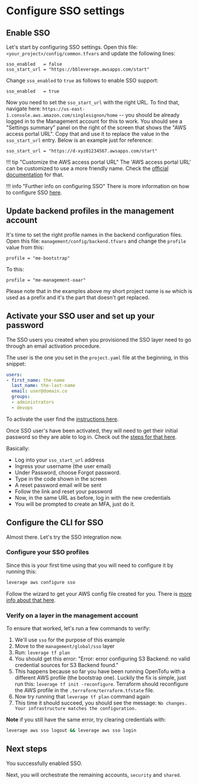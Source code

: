 # Configure SSO settings

## Enable SSO
Let's start by configuring SSO settings. Open this file: `<your_project>/config/common.tfvars` and update the following lines:
```
sso_enabled   = false
sso_start_url = "https://bbleverage.awsapps.com/start"
```

Change `sso_enabled` to `true` as follows to enable SSO support:
```
sso_enabled   = true
```

Now you need to set the `sso_start_url` with the right URL. To find that, navigate here: `https://us-east-1.console.aws.amazon.com/singlesignon/home` -- you should be already logged in to the Management account for this to work. You should see a "Settings summary" panel on the right of the screen that shows the "AWS access portal URL". Copy that and use it to replace the value in the `sso_start_url` entry. Below is an example just for reference:
```
sso_start_url = "https://d-xyz01234567.awsapps.com/start"
```

!!! tip "Customize the AWS access portal URL"
    The 'AWS access portal URL' can be customized to use a more friendly name. Check the [official documentation](https://docs.aws.amazon.com/singlesignon/latest/userguide/howtochangeURL.html) for that.


!!! info "Further info on configuring SSO"
    There is more information on how to configure SSO [here](/user-guide/ref-architecture-aws/features/sso/configuration/#preparing-the-project-to-use-aws-sso).

## Update backend profiles in the management account
It's time to set the right profile names in the backend configuration files. Open this file: `management/config/backend.tfvars` and change the `profile` value from this:
```
profile = "me-bootstrap"
```
To this:
```
profile = "me-management-oaar"
```
Please note that in the examples above my short project name is `me` which is used as a prefix and it's the part that doesn't get replaced.

## Activate your SSO user and set up your password
The SSO users you created when you provisioned the SSO layer need to go through an email activation procedure.

The user is the one you set in the `project.yaml` file at the beginning, in this snippet:

```yaml
users:
- first_name: the-name
  last_name: the-last-name
  email: user@domain.co
  groups:
  - administrators
  - devops
```

To activate the user find the [instructions here](/user-guide/ref-architecture-aws/features/sso/managing-users/#trigger-user-email-activation).

Once SSO user's have been activated, they will need to get their initial password so they are able to log in. Check out the [steps for that here](/user-guide/ref-architecture-aws/features/sso/managing-users/#reset-a-user-password).

Basically:

- Log into your `sso_start_url` address
- Ingress your username (the user email)
- Under Password, choose Forgot password.
- Type in the code shown in the screen
- A reset password email will be sent
- Follow the link and reset your password
- Now, in the same URL as before, log in with the new credentials
- You will be prompted to create an MFA, just do it.

## Configure the CLI for SSO
Almost there. Let's try the SSO integration now.

### Configure your SSO profiles
Since this is your first time using that you will need to configure it by running this: 

```bash
leverage aws configure sso
```

Follow the wizard to get your AWS config file created for you. There is [more info about that here](/user-guide/ref-architecture-aws/features/sso/configuration/#authentication-via-sso).

### Verify on a layer in the management account
To ensure that worked, let's run a few commands to verify:

1. We'll use `sso` for the purpose of this example
2. Move to the `management/global/sso` layer
3. Run: `leverage tf plan`
4. You should get this error: "Error: error configuring S3 Backend: no valid credential sources for S3 Backend found."
5. This happens because so far you have been running OpenTofu with a different AWS profile (the bootstrap one). Luckily the fix is simple, just run this: `leverage tf init -reconfigure`. Terraform should reconfigure the AWS profile in the `.terraform/terraform.tfstate` file.
6. Now try running that `leverage tf plan` command again
7. This time it should succeed, you should see the message: `No changes. Your infrastructure matches the configuration.`

**Note** if you still have the same error, try clearing credentials with:

```bash
leverage aws sso logout && leverage aws sso login
```


## Next steps
You successfully enabled SSO.

Next, you will orchestrate the remaining accounts, `security` and `shared`.

